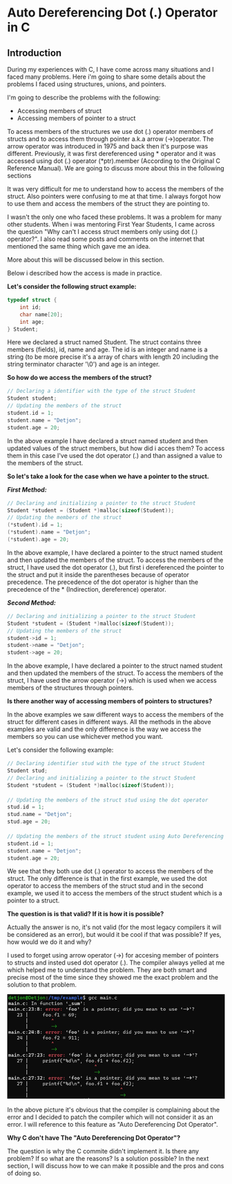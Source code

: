 # Auto Dereferencing Dot (.) Operator in C

## Introduction

During my experiences with C, I have come across many situations and I faced many problems. Here i'm going to share some details about the problems I faced using structures, unions, and pointers.

I'm going to describe the problems with the following:

- Accessing members of struct
- Accessing members of pointer to a struct

To acess members of the structures we use dot (.) operator members of structs and to access them through pointer a.k.a arrow (->)operator. The arrow operator was introduced in 1975 and back then it's purpose was different. Previously, it was first dereferenced using \* operator and it was accessed using dot (.) operator (*ptr).member (According to the Original C Reference Manual). We are going to discuss more about this in the following sections

It was very difficult for me to understand how to access the members of the struct. Also pointers were confusing to me at that time. I always forgot how to use them and access the members of the struct they are pointing to.

I wasn't the only one who faced these problems. It was a problem for many other students. When i was mentoring First Year Students, I came across the question "Why can't I access struct members only using dot (.) operator?". I also read some posts and comments on the internet that mentioned the same thing which gave me an idea.

More about this will be discussed below in this section.

Below i described how the access is made in practice.

**Let's consider the following struct example:**

```c
typedef struct {
    int id;
    char name[20];
    int age;
} Student;
```

Here we declared a struct named Student. The struct contains three members (fields), id, name and age. The id is an integer and name is a string (to be more precise it's a array of chars with length 20 including the string terminator character '\0') and age is an integer.

**So how do we access the members of the struct?**

```c
// Declaring a identifier with the type of the struct Student
Student student;
// Updating the members of the struct
student.id = 1;
student.name = "Detjon";
student.age = 20;
```

In the above example I have declared a struct named student and then updated values of the struct members, but how did i acces them?
To access them in this case I've used the dot operator (.) and than assigned a value to the members of the struct.

**So let's take a look for the case when we have a pointer to the struct.**

***First Method:***

```c
// Declaring and initializing a pointer to the struct Student
Student *student = (Student *)malloc(sizeof(Student));
// Updating the members of the struct
(*student).id = 1;
(*student).name = "Detjon";
(*student).age = 20;
```

In the above example, I have declared a pointer to the struct named student and then updated the members of the struct. To access the members of the struct, I have used the dot operator (.), but first i dereferenced the pointer to the struct and put it inside the parentheses because of operator precedence. The precedence of the dot operator is higher than the precedence of the \* (Indirection, dereference) operator.

***Second Method:***

```c
// Declaring and initializing a pointer to the struct Student
Student *student = (Student *)malloc(sizeof(Student));
// Updating the members of the struct
student->id = 1;
student->name = "Detjon";
student->age = 20;
```

In the above example, I have declared a pointer to the struct named student and then updated the members of the struct. To access the members of the struct, I have used the arrow operator (->) which is used when we access members of the structures through pointers.

**Is there another way of accessing members of pointers to structures?**

In the above examples we saw different ways to access the members of the struct for different cases in different ways. All the methods in the above examples are valid and the only difference is the way we access the members so you can use whichever method you want.

Let's consider the following example:

```c
// Declaring identifier stud with the type of the struct Student
Student stud;
// Declaring and initializing a pointer to the struct Student
Student *student = (Student *)malloc(sizeof(Student));

// Updating the members of the struct stud using the dot operator
stud.id = 1;
stud.name = "Detjon";
stud.age = 20;

// Updating the members of the struct student using Auto Dereferencing Dot Operator
student.id = 1;
student.name = "Detjon";
student.age = 20;
```

We see that they both use dot (.) operator to access the members of the struct. The only difference is that in the first example, we used the dot operator to access the members of the struct stud and in the second example, we used it to access the members of the struct student which is a pointer to a struct.

**The question is is that valid? If it is how it is possible?**

Actually the answer is no, it's not valid (for the most legacy compilers it will be considered as an error), but would it be cool if that was possible? If yes, how would we do it and why?

I used to forget using arrow operator (->) for accesing member of pointers to structs and insted used dot operator (.). The compiler always yelled at me which helped me to understand the problem. They are both smart and precise most of the time since they showed me the exact problem and the solution to that problem.

![Compilation error when trying to access members of a struct to a pointer with the dot operator.](./assets/images/dot_operator_on_pointer_error.jpg)

In the above picture it's obvious that the compiler is complaining about the error and I decided to patch the compiler which will not consider it as an error. I will reference to this feature as "Auto Dereferencing Dot Operator".

**Why C don't have The "Auto Dereferencing Dot Operator"?**

The question is why the C commite didn't implement it. Is there any problem? If so what are the reasons? Is a solution possible?
In the next section, I will discuss how to we can make it possible and the pros and cons of doing so.
